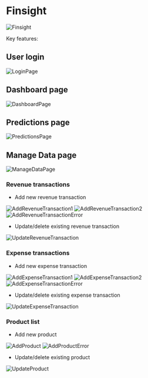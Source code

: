 # Finsight

![Finsight](./docs/Cover-Finsight.png)

Key features:

## User login

![LoginPage](./docs/Screenshot-LoginPage.png)

## Dashboard page

![DashboardPage](/docs/Screenshot-DashboardPage.png)

## Predictions page

![PredictionsPage](/docs/Screenshot-PredictionsPage.png)

## Manage Data page

![ManageDataPage](/docs/Screenshot-ManageDataPage.png)

### Revenue transactions

- Add new revenue transaction

![AddRevenueTransaction1](/docs/Screenshot-AddRevenueTransaction1.png)
![AddRevenueTransaction2](/docs/Screenshot-AddRevenueTransaction2.png)
![AddRevenueTransactionError](/docs/Screenshot-AddRevenueTransactionError.png)

- Update/delete existing revenue transaction

![UpdateRevenueTransaction](/docs/Screenshot-UpdateRevenueTransaction.png)

### Expense transactions

- Add new expense transaction

![AddExpenseTransaction1](/docs/Screenshot-AddExpenseTransaction1.png)
![AddExpenseTransaction2](/docs/Screenshot-AddExpenseTransaction2.png)
![AddExpenseTransactionError](/docs/Screenshot-AddExpenseTransactionError.png)

- Update/delete existing expense transaction

![UpdateExpenseTransaction](/docs/Screenshot-UpdateExpenseTransaction.png)

### Product list

- Add new product

![AddProduct](/docs/Screenshot-AddProduct.png)
![AddProductError](/docs/Screenshot-AddProductError.png)

- Update/delete existing product

![UpdateProduct](/docs/Screenshot-UpdateProduct.png)